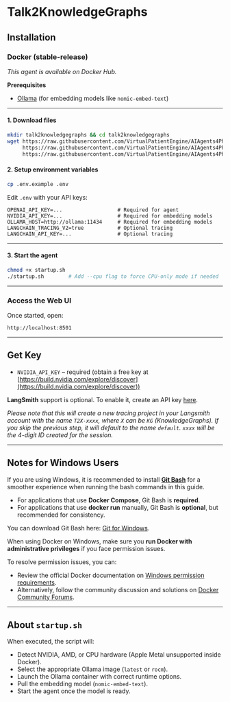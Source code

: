# Talk2KnowledgeGraphs

## Installation

### Docker (stable-release)

_This agent is available on Docker Hub._

**Prerequisites**

- [Ollama](https://ollama.com/) (for embedding models like `nomic-embed-text`)

---

#### 1. Download files

```sh
mkdir talk2knowledgegraphs && cd talk2knowledgegraphs
wget https://raw.githubusercontent.com/VirtualPatientEngine/AIAgents4Pharma/main/aiagents4pharma/talk2knowledgegraphs/docker-compose.yml \
     https://raw.githubusercontent.com/VirtualPatientEngine/AIAgents4Pharma/main/aiagents4pharma/talk2knowledgegraphs/.env.example \
     https://raw.githubusercontent.com/VirtualPatientEngine/AIAgents4Pharma/main/aiagents4pharma/talk2knowledgegraphs/startup.sh
```

#### 2. Setup environment variables

```sh
cp .env.example .env
```

Edit `.env` with your API keys:

```env
OPENAI_API_KEY=...                  # Required for agent
NVIDIA_API_KEY=...                  # Required for embedding models
OLLAMA_HOST=http://ollama:11434     # Required for embedding models
LANGCHAIN_TRACING_V2=true           # Optional tracing
LANGCHAIN_API_KEY=...               # Optional tracing
```

---

#### 3. Start the agent

```sh
chmod +x startup.sh
./startup.sh        # Add --cpu flag to force CPU-only mode if needed
```

---

### Access the Web UI

Once started, open:

```
http://localhost:8501
```

---

## Get Key

- `NVIDIA_API_KEY` – required (obtain a free key at [https://build.nvidia.com/explore/discover](https://build.nvidia.com/explore/discover))

**LangSmith** support is optional. To enable it, create an API key [here](https://docs.smith.langchain.com/administration/how_to_guides/organization_management/create_account_api_key).

_Please note that this will create a new tracing project in your Langsmith
account with the name `T2X-xxxx`, where `X` can be `KG` (KnowledgeGraphs).
If you skip the previous step, it will default to the name `default`.
`xxxx` will be the 4-digit ID created for the session._

---

## Notes for Windows Users

If you are using Windows, it is recommended to install [**Git Bash**](https://git-scm.com/downloads) for a smoother experience when running the bash commands in this guide.

- For applications that use **Docker Compose**, Git Bash is **required**.
- For applications that use **docker run** manually, Git Bash is **optional**, but recommended for consistency.

You can download Git Bash here: [Git for Windows](https://git-scm.com/downloads).

When using Docker on Windows, make sure you **run Docker with administrative privileges** if you face permission issues.

To resolve permission issues, you can:

- Review the official Docker documentation on [Windows permission requirements](https://docs.docker.com/desktop/setup/install/windows-permission-requirements/).
- Alternatively, follow the community discussion and solutions on [Docker Community Forums](https://forums.docker.com/t/error-when-trying-to-run-windows-containers-docker-client-must-be-run-with-elevated-privileges/136619).

---

## About `startup.sh`

When executed, the script will:

- Detect NVIDIA, AMD, or CPU hardware (Apple Metal unsupported inside Docker).
- Select the appropriate Ollama image (`latest` or `rocm`).
- Launch the Ollama container with correct runtime options.
- Pull the embedding model (`nomic-embed-text`).
- Start the agent once the model is ready.

